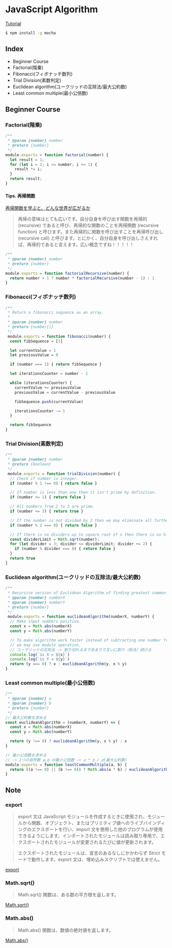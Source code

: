 # JavaScript Algorithm
[Tutorial](https://github.com/trekhleb/javascript-algorithms/blob/master/README.ja-JP.md)

```bash
$ npm install -g mocha
```
## Index

- Beginner Course
 - Factorial(階乗)
 - Fibonacci(フィボナッチ数列)
 - Trial Division(素数判定)
 - Euclidean algorithm(ユークリッドの互除法/最大公約数)
 - Least common multiple(最小公倍数)

## Beginner Course

### Factorial(階乗)

```javascript
/**
 * @param {number} number
 * @return {number}
 */
module.exports = function factorial(number) {
  let result = 1;
  for (let i = 2; i <= number; i += 1) {
    result *= i;
  }
  return result;
}
```

#### Tips. 再帰関数
[再帰関数を学ぶと、どんな世界が広がるか](https://qiita.com/drken/items/23a4f604fa3f505dd5ad)

>再帰の意味はとても広いです。自分自身を呼び出す関数を再帰的 (recursive) であると呼び、再帰的な関数のことを再帰関数 (recursive function) と呼びます。また再帰的に関数を呼び出すことを再帰呼び出し (recursive call) と呼びます。とにかく、自分自身を呼び出しさえすれば、再帰的であると言えます。広い概念ですね！！！！！

```javascript
/**
 * @param {number} number
 * @return {number}
 */
module.exports = function factorialRecursive(number) {
  return number > 1 ? number * factorialRecursive(number - 1) : 1
}
```

### Fibonacci(フィボナッチ数列)

```javascript
/**
 * Return a fibonacci sequence as an array.
 *
 * @param {number} number
 * @return {number[]}
 */
 module.exports = function fibonacci(number) {
  const fibSequence = [1]

  let currentValue = 1
  let previousValue = 0

  if (number === 1) { return fibSequence }

  let iterationsCounter = number - 1

  while (iterationsCounter) {
    currentValue += previousValue
    previousValue = currentValue - previousValue

    fibSequence.push(currentValue)

    iterationsCounter -= 1
  }

  return fibSequence
}
```

### Trial Division(素数判定)

```javascript
/**
 * @param {number} number
 * @return {boolean}
 */
 module.exports = function trialDivision(number) {
  // Check if number is integer.
  if (number % 1 !== 0) { return false }

  // If number is less than one then it isn't prime by definition.
  if (number <= 1) { return false }

  // All numbers from 2 to 3 are prime.
  if (number <= 3) { return true }

  // If the number is not divided by 2 then we may eliminate all further even dividers.
  if (number % 2 === 0) { return false }

  // If there is no dividers up to square root of n then there is no higher dividers as well.
  const dividerLimit = Math.sqrt(number);
  for (let divider = 3; divider <= dividerLimit; divider += 2) {
    if (number % divider === 0) { return false }
  }
  return true
}
```

### Euclidean algorithm(ユークリッドの互除法/最大公約数)

```javascript
/**
 * Recursive version of Euclidean Algorithm of finding greatest common divisor (GCD).
 * @param {number} numberX
 * @param {number} numberY
 * @return {number}
 */
 module.exports = function euclideanAlgorithm(numberX, numberY) {
  // Make input numbers positive.
  const x = Math.abs(numberX)
  const y = Math.abs(numberY)

  // To make algorithm work faster instead of subtracting one number from the other
  // we may use modulo operation.
  // ユークリッドの互除法 -> 割り切れるまであまりで互いに割り（除法）続ける
  console.log(`is X = ${x}`)
  console.log(`is Y = ${y}`)
  return (y === 0) ? x : euclideanAlgorithm(y, x % y)
}
```

### Least common multiple(最小公倍数)

```javascript
/**
 * @param {number} a
 * @param {number} b
 * @return {number}
 */
// 最大公約数を求める
const euclideanAlgorithm = (numberX, numberY) => {
  const x = Math.abs(numberX)
  const y = Math.abs(numberY)

  return (y !== 0) ? euclideanAlgorithm(y, x % y) : x
}

// 最小公倍数を求める
// -> 2つの自然数 𝑎,𝑏 の最小公倍数 -> 𝑎 * 𝑏 / 𝑑(最大公約数)
module.exports = function leastCommonMultiple(a, b) {
  return ((a !== 0) || (b !== 0)) ? Math.abs(a * b) / euclideanAlgorithm(a, b) : 0
}
```

## Note

### export
>export 文は JavaScript モジュールを作成するときに使用され、モジュールから関数、オブジェクト、またはプリミティブ値へのライブバインディングのエクスポートを行い、import 文を使用した他のプログラムが使用できるようにします。インポートされたモジュールは読み取り専用で、エクスポートされたモジュールが変更されるたびに値が更新されます。

>エクスポートされたモジュールは、宣言のあるなしにかかわらず Strict モードで動作します。export 文は、埋め込みスクリプトでは使えません。

[export](https://developer.mozilla.org/ja/docs/Web/JavaScript/Reference/Statements/export)

### Math.sqrt()

>Math.sqrt() 関数は、ある数の平方根を返します。

[Math.sqrt()](https://developer.mozilla.org/ja/docs/Web/JavaScript/Reference/Global_Objects/Math/sqrt)

###  Math.abs()

>Math.abs() 関数は、数値の絶対値を返します。

[Math.abs()](https://developer.mozilla.org/ja/docs/Web/JavaScript/Reference/Global_Objects/Math/abs)


